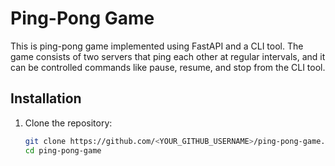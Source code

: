 # Ping-Pong Game

This is ping-pong game implemented using FastAPI and a CLI tool. The game consists of two servers that ping each other at regular intervals, and it can be controlled commands like pause, resume, and stop from the CLI tool.
## Installation

1. Clone the repository:
   ```bash
   git clone https://github.com/<YOUR_GITHUB_USERNAME>/ping-pong-game.git
   cd ping-pong-game
